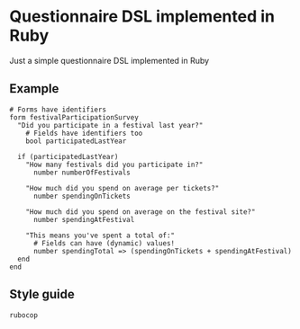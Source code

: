 Questionnaire DSL implemented in Ruby
=====================================

Just a simple questionnaire DSL implemented in Ruby

Example
-------

```
# Forms have identifiers
form festivalParticipationSurvey
  "Did you participate in a festival last year?"
    # Fields have identifiers too
    bool participatedLastYear

  if (participatedLastYear)
    "How many festivals did you participate in?"
      number numberOfFestivals

    "How much did you spend on average per tickets?"
      number spendingOnTickets

    "How much did you spend on average on the festival site?"
      number spendingAtFestival

    "This means you've spent a total of:"
      # Fields can have (dynamic) values!
      number spendingTotal => (spendingOnTickets + spendingAtFestival)
  end
end
```

Style guide
-----------

```ruby
rubocop
```
